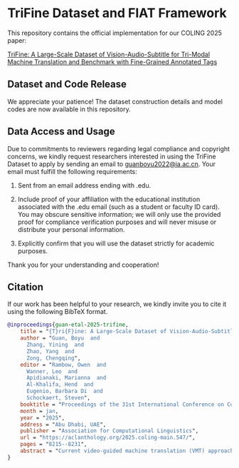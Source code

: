 # TriFine Dataset and FIAT Framework
This repository contains the official implementation for our COLING 2025 paper:

[TriFine: A Large-Scale Dataset of Vision-Audio-Subtitle for Tri-Modal Machine Translation and Benchmark with Fine-Grained Annotated Tags](https://aclanthology.org/2025.coling-main.547/)

## Dataset and Code Release

We appreciate your patience! The dataset construction details and model codes are now available in this repository.

## Data Access and Usage

Due to commitments to reviewers regarding legal compliance and copyright concerns, we kindly request researchers interested in using the TriFine Dataset to apply by sending an email to guanboyu2022@ia.ac.cn. Your email must fulfill the following requirements:

1. Sent from an email address ending with .edu.

2. Include proof of your affiliation with the educational institution associated with the .edu email (such as a student or faculty ID card). You may obscure sensitive information; we will only use the provided proof for compliance verification purposes and will never misuse or distribute your personal information.

3. Explicitly confirm that you will use the dataset strictly for academic purposes.

Thank you for your understanding and cooperation!

## Citation
If our work has been helpful to your research, we kindly invite you to cite it using the following BibTeX format.
```BibTex
@inproceedings{guan-etal-2025-trifine,
    title = "{T}ri{F}ine: A Large-Scale Dataset of Vision-Audio-Subtitle for Tri-Modal Machine Translation and Benchmark with Fine-Grained Annotated Tags",
    author = "Guan, Boyu  and
      Zhang, Yining  and
      Zhao, Yang  and
      Zong, Chengqing",
    editor = "Rambow, Owen  and
      Wanner, Leo  and
      Apidianaki, Marianna  and
      Al-Khalifa, Hend  and
      Eugenio, Barbara Di  and
      Schockaert, Steven",
    booktitle = "Proceedings of the 31st International Conference on Computational Linguistics",
    month = jan,
    year = "2025",
    address = "Abu Dhabi, UAE",
    publisher = "Association for Computational Linguistics",
    url = "https://aclanthology.org/2025.coling-main.547/",
    pages = "8215--8231",
    abstract = "Current video-guided machine translation (VMT) approaches primarily use coarse-grained visual information, resulting in information redundancy, high computational overhead, and neglect of audio content. Our research demonstrates the significance of fine-grained visual and audio information in VMT from both data and methodological perspectives. From the data perspective, we have developed a large-scale dataset TriFine, the first vision-audio-subtitle tri-modal VMT dataset with annotated multimodal fine-grained tags. Each entry in this dataset not only includes the triples found in traditional VMT datasets but also encompasses seven fine-grained annotation tags derived from visual and audio modalities. From the methodological perspective, we propose a Fine-grained Information-enhanced Approach for Translation (FIAT). Experimental results have shown that, in comparison to traditional coarse-grained methods and text-only models, our fine-grained approach achieves superior performance with lower computational overhead. These findings underscore the pivotal role of fine-grained annotated information in advancing the field of VMT."
}
```

